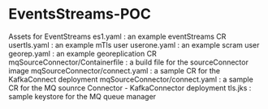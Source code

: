 # EventsStreams-POC
Assets for EventStreams
es1.yaml : an example eventStreams CR
usertls.yaml : an example mTls user
userone.yaml : an example scram user
georep.yaml : an example georeplication CR
mqSourceConnector/Containerfile : a build file for the sourceConnector image
mqSourceConnector/connect.yaml : a sample CR for the KafkaConnect deployment
mqSourceConnector/connect.yaml : a sample CR for the MQ sounrce Connector - KafkaConnector deployment
tls.jks : sample keystore for the MQ queue manager 
